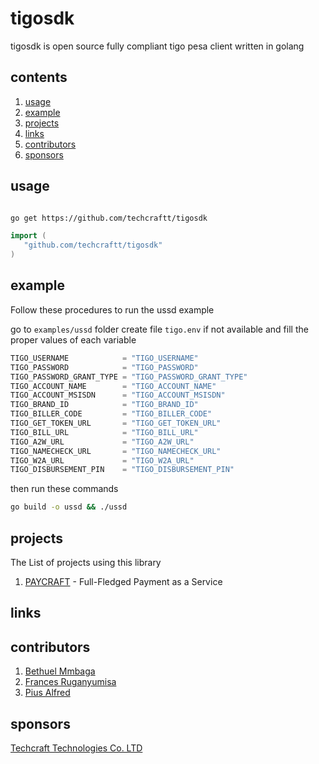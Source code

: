 # tigosdk
tigosdk is open source fully compliant tigo pesa client written in golang


## contents
1. [usage](#usage)
2. [example](#example)
2. [projects](#projects)
3. [links](#links)
4. [contributors](#contributors)
5. [sponsors](#sponsers)

## usage
```bash

go get https://github.com/techcraftt/tigosdk

```

```go
import (
   "github.com/techcraftt/tigosdk"
)
```


## example
Follow these procedures to run the ussd example

go to `examples/ussd` folder create file `tigo.env` if not available and fill the proper values of each variable

```go
TIGO_USERNAME            = "TIGO_USERNAME"
TIGO_PASSWORD            = "TIGO_PASSWORD"
TIGO_PASSWORD_GRANT_TYPE = "TIGO_PASSWORD_GRANT_TYPE"
TIGO_ACCOUNT_NAME        = "TIGO_ACCOUNT_NAME"
TIGO_ACCOUNT_MSISDN      = "TIGO_ACCOUNT_MSISDN"
TIGO_BRAND_ID            = "TIGO_BRAND_ID"
TIGO_BILLER_CODE         = "TIGO_BILLER_CODE"
TIGO_GET_TOKEN_URL       = "TIGO_GET_TOKEN_URL"
TIGO_BILL_URL            = "TIGO_BILL_URL"
TIGO_A2W_URL             = "TIGO_A2W_URL"
TIGO_NAMECHECK_URL       = "TIGO_NAMECHECK_URL"
TIGO_W2A_URL             = "TIGO_W2A_URL"
TIGO_DISBURSEMENT_PIN    = "TIGO_DISBURSEMENT_PIN"
```
then run these commands

```bash
go build -o ussd && ./ussd

```



## projects
The List of projects using this library

1. [PAYCRAFT]() - Full-Fledged Payment as a Service

## links

## contributors

1. [Bethuel Mmbaga]()
2. [Frances Ruganyumisa]()
3. [Pius Alfred]()

## sponsors

[Techcraft Technologies Co. LTD]()
